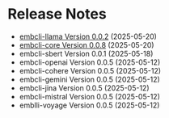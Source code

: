 # Release Notes

- [embcli-llama Version 0.0.2](https://github.com/mocobeta/embcli/releases/tag/llamacpp-0.0.2) (2025-05-20)
- [embcli-core Version 0.0.8](https://github.com/mocobeta/embcli/releases/tag/core-0.0.8) (2025-05-20)
- embcli-sbert Version 0.0.1 (2025-05-18)
- embcli-openai Version 0.0.5 (2025-05-12)
- embcli-cohere Version 0.0.5 (2025-05-12)
- embcli-gemini Version 0.0.5 (2025-05-12)
- embcli-jina Version 0.0.5 (2025-05-12)
- embcli-mistral Version 0.0.5 (2025-05-12)
- emblli-voyage Version 0.0.5 (2025-05-12)